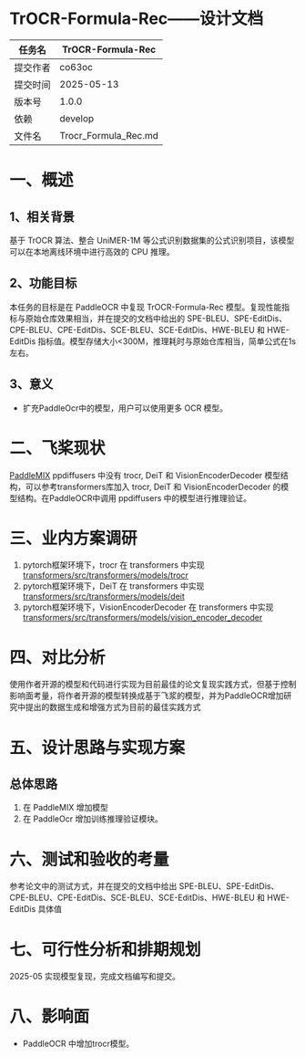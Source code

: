# TrOCR-Formula-Rec——设计文档

| 任务名   | TrOCR-Formula-Rec    |
| -------- | -------------------- |
| 提交作者 | co63oc               |
| 提交时间 | 2025-05-13           |
| 版本号   | 1.0.0                |
| 依赖     | develop              |
| 文件名   | Trocr_Formula_Rec.md |

# 一、概述

## 1、相关背景

基于 TrOCR 算法、整合 UniMER-1M 等公式识别数据集的公式识别项目，该模型可以在本地离线环境中进行高效的 CPU 推理。

## 2、功能目标

本任务的目标是在 PaddleOCR 中复现 TrOCR-Formula-Rec 模型。复现性能指标与原始仓库效果相当，并在提交的文档中给出的 SPE-BLEU、SPE-EditDis、CPE-BLEU、CPE-EditDis、SCE-BLEU、SCE-EditDis、HWE-BLEU 和 HWE-EditDis 指标值。模型存储大小<300M，推理耗时与原始仓库相当，简单公式在1s左右。

## 3、意义

- 扩充PaddleOcr中的模型，用户可以使用更多 OCR 模型。

# 二、飞桨现状

[PaddleMIX](https://github.com/PaddlePaddle/PaddleMIX/tree/develop) ppdiffusers 中没有 trocr, DeiT 和 VisionEncoderDecoder 模型结构，可以参考transformers库加入 trocr, DeiT 和 VisionEncoderDecoder 的模型结构。在PaddleOCR中调用 ppdiffusers 中的模型进行推理验证。

# 三、业内方案调研

1. pytorch框架环境下，trocr 在 transformers 中实现 [transformers/src/transformers/models/trocr](https://github.com/huggingface/transformers/tree/main/src/transformers/models/trocr)
2. pytorch框架环境下，DeiT 在 transformers 中实现 [transformers/src/transformers/models/deit](https://github.com/huggingface/transformers/tree/main/src/transformers/models/deit)
3. pytorch框架环境下，VisionEncoderDecoder 在 transformers 中实现 [transformers/src/transformers/models/vision_encoder_decoder](https://github.com/huggingface/transformers/tree/main/src/transformers/models/vision_encoder_decoder)

# 四、对比分析

使用作者开源的模型和代码进行实现为目前最佳的论文复现实践方式，但基于控制影响面考量，将作者开源的模型转换成基于飞浆的模型，并为PaddleOCR增加研究中提出的数据生成和增强方式为目前的最佳实践方式

# 五、设计思路与实现方案

## 总体思路

1. 在 PaddleMIX 增加模型
2. 在 PaddleOcr 增加训练推理验证模块。

# 六、测试和验收的考量

参考论文中的测试方式，并在提交的文档中给出 SPE-BLEU、SPE-EditDis、CPE-BLEU、CPE-EditDis、SCE-BLEU、SCE-EditDis、HWE-BLEU 和 HWE-EditDis 具体值

# 七、可行性分析和排期规划

2025-05 实现模型复现，完成文档编写和提交。

# 八、影响面

- PaddleOCR 中增加trocr模型。
